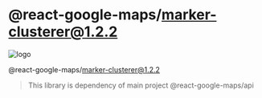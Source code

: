 # @react-google-maps/marker-clusterer@1.2.2

![logo](https://github.com/JustFly1984/react-google-maps-api/tree/master/logo.png)

@react-google-maps/marker-clusterer@1.2.2

> This library is dependency of main project @react-google-maps/api
